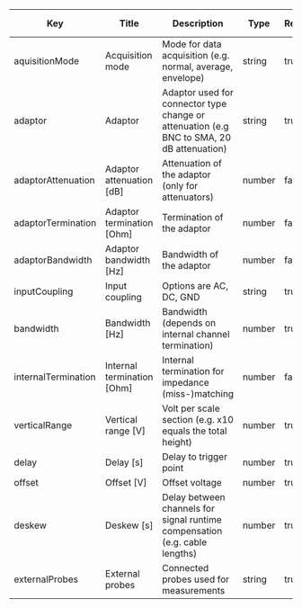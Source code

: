 | Key|Title|Description|Type|Required|Default value|
|-|-|-|-|-|-|
|aquisitionMode|Acquisition mode|Mode for data acquisition (e.g. normal, average, envelope)|string|true||
|adaptor|Adaptor|Adaptor used for connector type change or attenuation (e.g BNC to SMA, 20 dB attenuation) |string |true||
|adaptorAttenuation |Adaptor attenuation [dB] |Attenuation of the adaptor (only for attenuators) |number |false||
|adaptorTermination |Adaptor termination [Ohm] |Termination of the adaptor |number |false||
|adaptorBandwidth |Adaptor bandwidth [Hz] |Bandwidth of the adaptor |number |false||
|inputCoupling |Input coupling |Options are AC, DC, GND |string |true||
|bandwidth |Bandwidth [Hz] |Bandwidth (depends on internal channel termination) |number |true||
|internalTermination |Internal termination [Ohm] |Internal termination for impedance (miss-)matching |number |false||
|verticalRange |Vertical range [V] |Volt per scale section (e.g. x10 equals the total height) |number |true||
|delay |Delay [s] |Delay to trigger point |number |true||
|offset |Offset [V] |Offset voltage |number |true||
|deskew |Deskew [s] |Delay between channels for signal runtime compensation (e.g. cable lengths) |number |true||
|externalProbes |External probes |Connected probes used for measurements |string|true||
